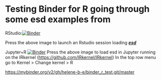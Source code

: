 
# Testing Binder for R going through some esd examples from 


RStudio:[![Binder](https://mybinder.org/badge.svg)](https://mybinder.org/v2/gh/helene-b-e/binder_r_test.git/master?urlpath=rstudio)

Press the above image to launch an Rstudio session loading [**_esd_**](https://github.com/metno/esd/wiki)



Jupyter+R [![Binder](https://mybinder.org/badge.svg)](https://mybinder.org/v2/gh/helene-b-e/binder_r_test.git/master?filepath=ESD_binder_test.ipynb) 
Press the above image to load esd in Jupyter running on the IRkernel (https://github.com/IRkernel/IRkernel) 
In the top row menu go to Kernel > Change kernel > R


https://mybinder.org/v2/gh/helene-b-e/binder_r_test.git/master




